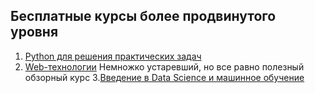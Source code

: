 ## Бесплатные курсы более продвинутого уровня 

1. [Python для решения практических задач](https://stepik.org/course/4519/info)
2. [Web-технологии](https://stepik.org/course/154/info) Немножко устаревший, но все равно полезный обзорный курс
3.[Введение в Data Science и машинное обучение](https://stepik.org/course/4852/info)